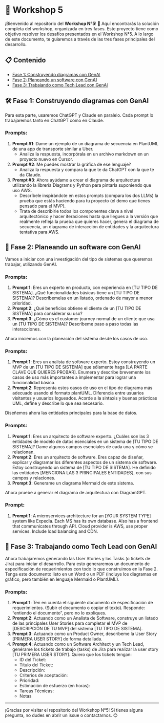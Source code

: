# 🚀 Workshop 5

¡Bienvenido al repositorio del **Workshop N°5**! 🎉 Aquí encontrarás la solución completa del workshop, organizada en tres fases. Este proyecto tiene como objetivo resolver los desafíos presentados en el Workshop N°5. A lo largo de este documento, te guiaremos a través de las tres fases principales del desarrollo.


## 📋 Contenido

- [Fase 1: Construyendo diagramas con GenAI](FaseN1)
- [Fase 2: Planeando un software con GenAI](FaseN2)
- [Fase 3: Trabajando como Tech Lead con GenAI](FaseN3)

## 🛠️ Fase 1: Construyendo diagramas con GenAI

Para esta parte, usaremos ChatGPT y Claude en paralelo. Cada prompt lo trabajaremos tanto en ChatGPT como en Claude.

### Prompts:

1. **Prompt #1**: Dame un ejemplo de un diagrama de secuencia en PlantUML de una app de transporte similar a Uber.
    - Analiza la respuesta, incorpórala en un archivo markdown en un proyecto nuevo en Cursor.
2. **Prompt #2**: Me puedes mostrar la gráfica de ese lenguaje?
    - Analiza la respuesta y compara la que te da ChatGPT con la que te da Claude.
3. **Prompt #3**: Ahora ayúdame a crear el diagrama de arquitectura utilizando la librería Diagrams y Python para pintarla suponiendo que uso AWS.
    - Descríbele inspirándote en estos prompts (compara los dos LLMs) la prueba que estás haciendo para tu proyecto (el demo que tienes pensado para el MVP).
    - Trata de describirle todos los componentes clave a nivel arquitectónico y hacer iteraciones hasta que llegues a la versión que realmente refleja la prueba que quieres hacer, genera el diagrama de secuencia, un diagrama de interacción de entidades y la arquitectura tentativa para AWS.

## 📝 Fase 2: Planeando un software con GenAI

Vamos a iniciar con una investigación del tipo de sistemas que queremos trabajar, utilizando GenAI.

### Prompts:

1. **Prompt 1**: Eres un experto en producto, con experiencia en [TU TIPO DE SISTEMA]. ¿Qué funcionalidades básicas tiene un [TU TIPO DE SISTEMA]? Descríbemelas en un listado, ordenado de mayor a menor prioridad.
2. **Prompt 2**: ¿Qué beneficios obtiene el cliente de un [TU TIPO DE SISTEMA] para considerar su uso?
3. **Prompt 3**: ¿Cómo es el customer journey normal de un cliente que usa un [TU TIPO DE SISTEMA]? Descríbeme paso a paso todas las interacciones.

Ahora iniciemos con la planeación del sistema desde los casos de uso.

### Prompts:

1. **Prompt 1**: Eres un analista de software experto. Estoy construyendo un MVP de un [TU TIPO DE SISTEMA] que sólamente haga [LA PARTE CLAVE QUE QUIERES PROBAR]. Enumera y describe brevemente los casos de uso más importantes a implementar para lograr una funcionalidad básica.
2. **Prompt 2**: Representa estos casos de uso en el tipo de diagrama más adecuado usando el formato plantUML. Diferencia entre usuarios visitantes y usuarios logueados. Acorde a la sintaxis y buenas prácticas UML, define y describe lo que sea necesario.

Diseñemos ahora las entidades principales para la base de datos.

### Prompts:

1. **Prompt 1**: Eres un arquitecto de software experto. ¿Cuáles son las 3 entidades de modelo de datos esenciales en un sistema de [TU TIPO DE SISTEMA]? Dame algunos campos esenciales de cada una y cómo se relacionan.
2. **Prompt 2**: Eres un arquitecto de software. Eres capaz de diseñar, explicar y diagramar los diferentes aspectos de un sistema de software. Estoy construyendo un sistema de [TU TIPO DE SISTEMA]. He definido las entidades [MENCIONA LAS 3 PRINCIPALES ENTIDADES], con sus campos y relaciones.
3. **Prompt 3**: Generame un diagrama Mermaid de este sistema.

Ahora pruebe a generar el diagrama de arquitectura con DiagramGPT.

### Prompt:

1. **Prompt 1**: A microservices architecture for an [YOUR SYSTEM TYPE] system like Expedia. Each MS has its own database. Also has a frontend that communicates through API. Cloud provider is AWS, use proper services. Include load balancing and CDN.

## 💼 Fase 3: Trabajando como Tech Lead con GenAI

Ahora trabajaremos generando las User Stories y los Tasks (o tickets de Jira) para iniciar el desarrollo. Para esto generaremos un documento de especificación de requerimientos con todo lo que construimos en la Fase 2. Tenga este documento listo en un Word o un PDF (incluye los diagramas en gráfico, pero también en lenguaje Mermaid o PlantUML).

### Prompts:

1. **Prompt 1**: Ten en cuenta el siguiente documento de especificación de requerimientos. (Subir el documento o copiar el texto). Responde: “entiendo el documento”, pero no lo expliques.
2. **Prompt 2**: Actuando como un Analista de Software, construye un listado de las principales User Stories para completar el MVP de [DESCRIPCIÓN DE TU MVP] del sistema [TU TIPO DE SISTEMA].
3. **Prompt 3**: Actuando como un Product Owner, descríbeme la User Story [PRIMERA USER STORY] de forma detallada.
4. **Prompt 4**: Actuando como un Software Architect y un Tech Lead, genérame los tickets de trabajo (tasks) de Jira para realizar la user story [TU PRIMERA USER STORY]. Quiero que los tickets tengan:
    - ID del Ticket:
    - Título del Ticket:
    - Descripción:
    - Criterios de aceptación:
    - Prioridad:
    - Estimación de esfuerzo (en horas):
    - Tareas Técnicas:
    - Notas
---

¡Gracias por visitar el repositorio del Workshop N°5! Si tienes alguna pregunta, no dudes en abrir un issue o contactarnos. 😊
